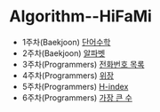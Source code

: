 # Algorithm--HiFaMi

- 1주차(Baekjoon) [단어수학](https://www.acmicpc.net/problem/1339)
- 2주차(Baekjoon) [알파벳](https://www.acmicpc.net/problem/1987)
- 3주차(Programmers) [전화번호 목록](https://programmers.co.kr/learn/courses/30/lessons/42577)
- 4주차(Programmers) [위장](https://programmers.co.kr/learn/courses/30/lessons/42578?language=python3)
- 5주차(Programmers) [H-index](https://programmers.co.kr/learn/courses/30/lessons/42747)
- 6주차(Programmers) [가장 큰 수](https://programmers.co.kr/learn/courses/30/lessons/42746)
